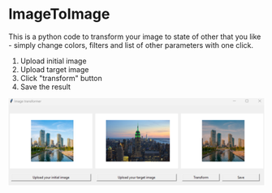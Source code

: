 # ImageToImage
This is a python code to transform your image to state of other that you like - simply change colors, filters and list of other parameters with one click.

1. Upload initial image
2. Upload target image
3. Click "transform" button
4. Save the result

![](showcase.png)
